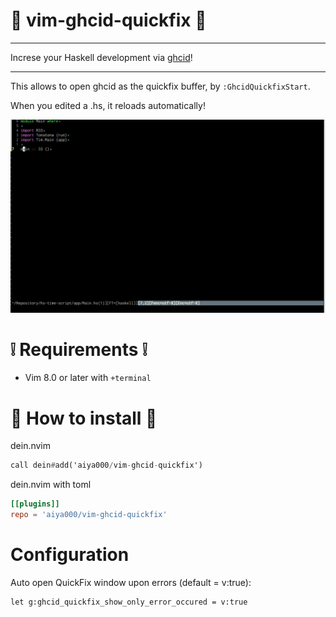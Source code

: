 # :gift: vim-ghcid-quickfix :gift:

- - -

Increse your Haskell development via [ghcid](https://github.com/ndmitchell/ghcid)!

- - -

This allows to open ghcid as the quickfix buffer, by `:GhcidQuickfixStart`.

When you edited a .hs, it reloads automatically!

![](./sample.gif)

# :grey_exclamation: Requirements :grey_exclamation:

- Vim 8.0 or later with `+terminal`

# :dizzy: How to install :dizzy:

dein.nvim

```haskell
call dein#add('aiya000/vim-ghcid-quickfix')
```

dein.nvim with toml

```toml
[[plugins]]
repo = 'aiya000/vim-ghcid-quickfix'
```

# Configuration

Auto open QuickFix window upon errors (default = v:true):

```vim
let g:ghcid_quickfix_show_only_error_occured = v:true
```
